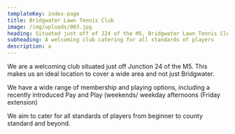 ```yaml
---
templateKey: index-page
title: Bridgwater Lawn Tennis Club
image: /img/uploads/003.jpg
heading: Situated just off of J24 of the M5, Bridgwater Lawn Tennis Club offers something for tennis players of all ages and levels.
subheading: A welcoming club catering for all standards of players
description: a
---
```


We are a welcoming club situated just off Junction 24 of the M5. This makes us an ideal location to cover a wide area and not just Bridgwater.

We have a wide range of membership and playing options, including a recently introduced Pay and Play (weekends/ weekday afternoons (Friday extension)

We aim to cater for all standards of players from beginner to county standard and beyond.
